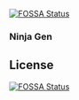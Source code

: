 [![FOSSA Status](https://app.fossa.io/api/projects/git%2Bgithub.com%2FGrimDesignsFiveM%2FNinjaGen.svg?type=shield)](https://app.fossa.io/projects/git%2Bgithub.com%2FGrimDesignsFiveM%2FNinjaGen?ref=badge_shield)

### Ninja Gen


## License
[![FOSSA Status](https://app.fossa.io/api/projects/git%2Bgithub.com%2FGrimDesignsFiveM%2FNinjaGen.svg?type=large)](https://app.fossa.io/projects/git%2Bgithub.com%2FGrimDesignsFiveM%2FNinjaGen?ref=badge_large)